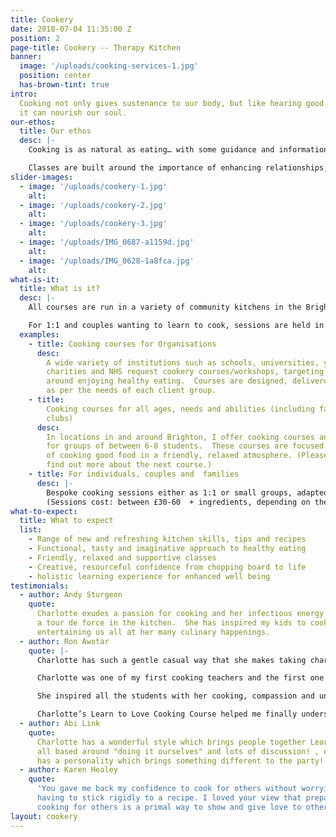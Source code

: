 ```yaml
---
title: Cookery
date: 2018-07-04 11:35:00 Z
position: 2
page-title: Cookery -- Therapy Kitchen
banner:
  image: '/uploads/cooking-services-1.jpg'
  position: center
  has-brown-tint: true
intro:
  Cooking not only gives sustenance to our body, but like hearing good music,
  it can nourish our soul.
our-ethos:
  title: Our ethos
  desc: |-
    Cooking is as natural as eating… with some guidance and information, classes will inspire your intuition, your imagination and your appetite to lead the way, in your kitchen.  In this approach, recipes are starting points for you to personalize - adapting, researching and experimenting with ideas and ingredients, so that your cooking tastes just right, for you.

    Classes are built around the importance of enhancing relationships, with ourselves, each other and of course food.  We need to eat and are social creatures, so coming together in a supportive, friendly group to enjoy cooking good food, makes good sense in every way.
slider-images:
  - image: '/uploads/cookery-1.jpg'
    alt:
  - image: '/uploads/cookery-2.jpg'
    alt:
  - image: '/uploads/cookery-3.jpg'
    alt:
  - image: '/uploads/IMG_0687-a1159d.jpg'
    alt:
  - image: '/uploads/IMG_0628-1a8fca.jpg'
    alt:
what-is-it:
  title: What is it?
  desc: |-
    All courses are run in a variety of community kitchens in the Brighton area.  Our on the move, pop up kitchen, can be set up almost anywhere!

    For 1:1 and couples wanting to learn to cook, sessions are held in my garden studio or in some cases, in your own home.  See below for the adaptable, pick and mix range of cooking courses offered:
  examples:
    - title: Cooking courses for Organisations
      desc:
        A wide variety of institutions such as schools, universities, youth clubs,
        charities and NHS request cookery courses/workshops, targeting specific areas
        around enjoying healthy eating.  Courses are designed, delivered and costed
        as per the needs of each client group.
    - title:
        Cooking courses for all ages, needs and abilities (including family cookery
        clubs)
      desc:
        In locations in and around Brighton, I offer cooking courses and workshops
        for groups of between 6-8 students.  These courses are focused on the enjoyment
        of cooking good food in a friendly, relaxed atmosphere. (Please contact me to
        find out more about the next course.)
    - title: For individuals, couples and  families
      desc: |-
        Bespoke cooking sessions either as 1:1 or small groups, adapted to your specific requests.  This are a great gift and wonderful way to spend time with loved ones.
        (Sessions cost: between £30-60  + ingredients, depending on the nature of the session/group.)
what-to-expect:
  title: What to expect
  list:
    - Range of new and refreshing kitchen skills, tips and recipes
    - Functional, tasty and imaginative approach to healthy eating
    - Friendly, relaxed and supportive classes
    - Creative, resourceful confidence from chopping board to life
    - holistic learning experience for enhanced well being
testimonials:
  - author: Andy Sturgeon
    quote:
      Charlotte exudes a passion for cooking and her infectious energy makes her
      a tour de force in the kitchen.  She has inspired my kids to cook and love food…
      entertaining us all at her many culinary happenings.
  - author: Ron Awotar
    quote: |-
      Charlotte has such a gentle casual way that she makes taking charge of your health a very pleasant experience.

      Charlotte was one of my first cooking teachers and the first one to make me feel confident and unafraid of all the new foods and theories that just right for me as a beginner.

      She inspired all the students with her cooking, compassion and understanding; she is not only teaching in her class, she is also hands on cooking including all students’ participation.

      Charlotte’s Learn to Love Cooking Course helped me finally understand food and how to cook with love. Her teaching technique is so clear, easy and practical to understand, some of my favourite dishes are Fish Pie/ Risotto-Chicken/Mushroom and Leek/ Chocolate and Banana Cake and Chocolate Brownies.
  - author: Abi Link
    quote:
      Charlotte has a wonderful style which brings people together Learning was
      all based around "doing it ourselves" and lots of discussion! , every ingredient
      has a personality which brings something different to the party!!
  - author: Karen Healey
    quote:
      'You gave me back my confidence to cook for others without worrying about
      having to stick rigidly to a recipe. I loved your view that preparing food and
      cooking for others is a primal way to show and give love to others. '
layout: cookery
---
```

